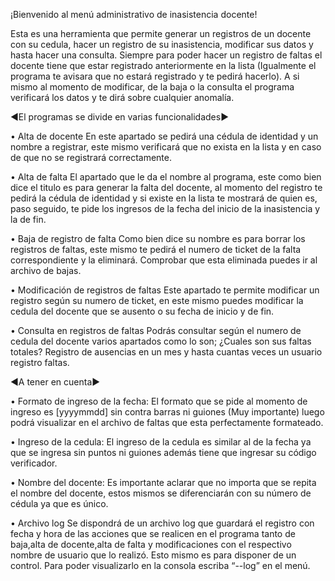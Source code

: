 ¡Bienvenido al menú administrativo de inasistencia docente! 

Esta es una herramienta que permite generar un registros de un docente con su cedula, hacer un registro de su inasistencia, modificar sus datos y hasta hacer una consulta. Siempre para poder hacer un registro de faltas el docente tiene que estar registrado anteriormente en la lista (Igualmente el programa te avisara que no estará registrado y te pedirá hacerlo). A si mismo al momento de modificar, de la baja o la consulta el programa verificará los datos y te dirá sobre cualquier anomalía. 

◄El programas se divide en varias funcionalidades► 

• Alta de docente
En este apartado se pedirá una cédula de identidad y un nombre a registrar, este mismo verificará que no exista en la lista y en caso de que no se registrará correctamente.

• Alta de falta
El apartado que le da el nombre al programa, este como bien dice el titulo es para generar la falta del docente, al momento del registro te pedirá la cédula de identidad y si existe en la lista te mostrará de quien es, paso seguido, te pide los ingresos de la fecha del inicio de la inasistencia y la de fin.

• Baja de registro de falta
Como bien dice su nombre es para borrar los registros de faltas, este mismo te pedirá el numero de ticket de la falta correspondiente y la eliminará. Comprobar que esta eliminada puedes ir al archivo de bajas.

• Modificación de registros de faltas
Este apartado te permite modificar un registro según su numero de ticket, en este mismo puedes modificar la cedula del docente que se ausento o su fecha de inicio y de fin.

• Consulta en registros de faltas
Podrás consultar según el numero de cedula del docente varios apartados como lo son; ¿Cuales son sus faltas totales? Registro de ausencias en un mes y hasta cuantas veces un usuario registro faltas.


◄A tener en cuenta►

• Formato de ingreso de la fecha:
El formato que se pide al momento de ingreso es [yyyymmdd]  sin contra barras ni guiones (Muy importante) luego podrá visualizar en el archivo de faltas que esta perfectamente formateado. 

• Ingreso de la cedula:
El ingreso de la cedula es similar al de la fecha ya que se ingresa sin puntos ni guiones además         tiene que ingresar su código verificador.

• Nombre del docente:
Es importante aclarar que no importa que se repita el nombre del docente, estos mismos se diferenciarán con su número de cédula ya que es único.

• Archivo log
Se dispondrá de un archivo log que guardará el registro con fecha y hora de las acciones que se realicen en el programa tanto de baja,alta de docente,alta de falta y modificaciones con el respectivo nombre de usuario que lo realizó. Esto mismo es para disponer de un control.
Para poder visualizarlo en la consola escriba “--log” en el menú.
